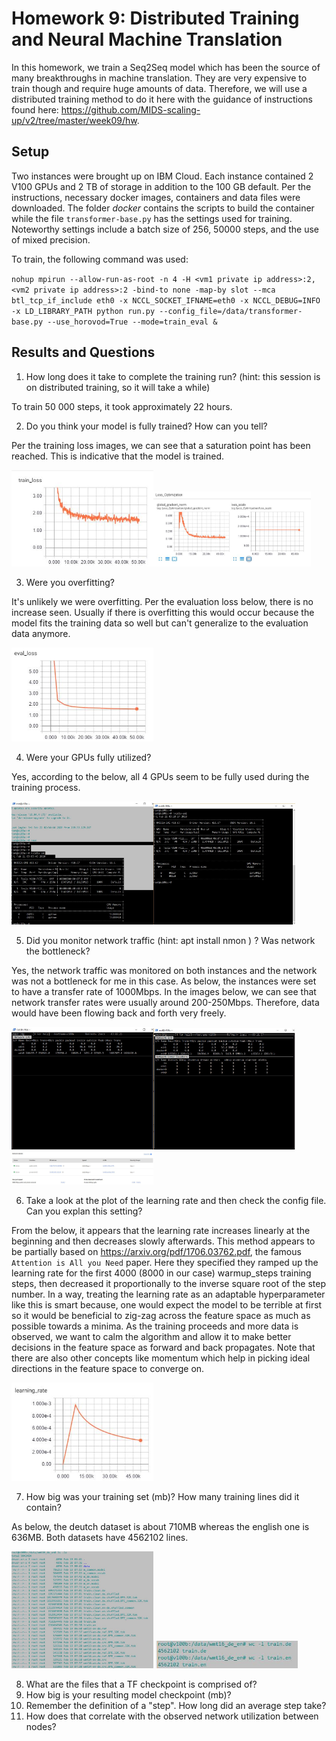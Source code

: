 # Homework 9: Distributed Training and Neural Machine Translation

In this homework, we train a Seq2Seq model which has been the source of many breakthroughs in machine translation. They are very expensive to train though and require huge amounts of data. Therefore, we will use a distributed training method to do it here with the guidance of instructions found here: https://github.com/MIDS-scaling-up/v2/tree/master/week09/hw.

## Setup

Two instances were brought up on IBM Cloud. Each instance contained 2 V100 GPUs and 2 TB of storage in addition to the 100 GB default. Per the instructions, necessary docker images, containers and data files were downloaded. The folder _docker_ contains the scripts to build the  container while the file `transformer-base.py` has the settings used for training. Noteworthy settings include a batch size of 256, 50000 steps, and the use of mixed precision.

To train, the following command was used:

`nohup mpirun --allow-run-as-root -n 4 -H <vm1 private ip address>:2,<vm2 private ip address>:2 -bind-to none -map-by slot --mca btl_tcp_if_include eth0 -x NCCL_SOCKET_IFNAME=eth0 -x NCCL_DEBUG=INFO -x LD_LIBRARY_PATH python run.py --config_file=/data/transformer-base.py --use_horovod=True --mode=train_eval &`

## Results and Questions

1. How long does it take to complete the training run? (hint: this session is on distributed training, so it will take a while)

To train 50 000 steps, it took approximately 22 hours.

2. Do you think your model is fully trained? How can you tell?

Per the training loss images, we can see that a saturation point has been reached. This is indicative that the model is trained.

<img src="images/training_loss1.JPG" width="45%" height="45%"><img src="images/gradient_norm1.JPG" width="50%" height="50%">

3. Were you overfitting?

It's unlikely we were overfitting. Per the evaluation loss below, there is no increase seen. Usually if there is overfitting this would occur because the model fits the training data so well but can't generalize to the evaluation data anymore. 

<img src="images/eval_loss1.JPG" width="45%" height="45%">

4. Were your GPUs fully utilized?

Yes, according to the below, all 4 GPUs seem to be fully used during the training process.

<img src="images/nvidia-smi_a.JPG" width="45%" height="45%"><img src="images/nvidia-smi_b.JPG" width="45%" height="45%">

5. Did you monitor network traffic (hint: apt install nmon ) ? Was network the bottleneck?

Yes, the network traffic was monitored on both instances and the network was not a bottleneck for me in this case. As below, the instances were set to have a transfer rate of 1000Mbps. In the images below, we can see that network transfer rates were usually around 200-250Mbps. Therefore, data would have been flowing back and forth very freely. 

<img src="images/nmon_a.JPG" width="45%" height="45%"><img src="images/nmon_ b.JPG" width="45%" height="45%">
<img src="images/instance.JPG" width="45%" height="45%">

6. Take a look at the plot of the learning rate and then check the config file. Can you explan this setting?

From the below, it appears that the learning rate increases linearly at the beginning and then decreases slowly afterwards. This method appears to be partially based on https://arxiv.org/pdf/1706.03762.pdf, the famous `Attention is All you Need` paper. Here they specified they ramped up the learning rate for the first 4000 (8000 in our case) warmup_steps training steps, then decreased it proportionally to the inverse square root of the step number. In a way, treating the learning rate as an adaptable hyperparameter like this is smart because, one would expect the model to be terrible at first so it would be beneficial to zig-zag across the feature space as much as possible towards a minima. As the training proceeds and more data is observed, we want to calm the algorithm and allow it to make better decisions in the feature space as forward and back propagates. Note that there are also other concepts like momentum which help in picking ideal directions in the feature space to converge on. 

<img src="images/learning_rate1.JPG" width="45%" height="45%">

7. How big was your training set (mb)? How many training lines did it contain?

As below, the deutch dataset is about 710MB whereas the english one is 636MB. Both datasets have 4562102 lines.  

<img src="images/data_memory.JPG" width="45%" height="45%">
<img src="images/data_line_count.JPG" width="45%" height="45%">

8. What are the files that a TF checkpoint is comprised of?
9. How big is your resulting model checkpoint (mb)?
10. Remember the definition of a "step". How long did an average step take?
11. How does that correlate with the observed network utilization between nodes?

